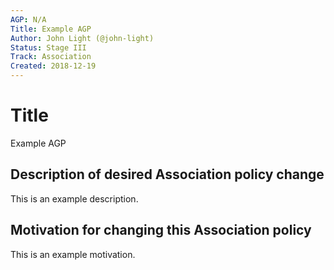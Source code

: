 ```yaml
---
AGP: N/A
Title: Example AGP
Author: John Light (@john-light)
Status: Stage III
Track: Association
Created: 2018-12-19
---
```


# Title

Example AGP

## Description of desired Association policy change

This is an example description.

## Motivation for changing this Association policy

This is an example motivation.

